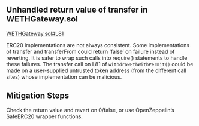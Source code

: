 ## Unhandled return value of transfer in WETHGateway.sol
[WETHGateway.sol#L81](https://github.com/code-423n4/2022-11-paraspace/blob/main/paraspace-core/contracts/ui/WETHGateway.sol#L81)

ERC20 implementations are not always consistent. Some implementations of transfer and transferFrom could return ‘false’ on failure instead of reverting. It is safer to wrap such calls into require() statements to handle these failures.
The transfer call on L81 of `withdrawEthWithPermit()` could be made on a user-supplied untrusted token address (from the different call sites) whose implementation can be malicious.
## Mitigation Steps
Check the return value and revert on 0/false, or use OpenZeppelin’s SafeERC20 wrapper functions.
